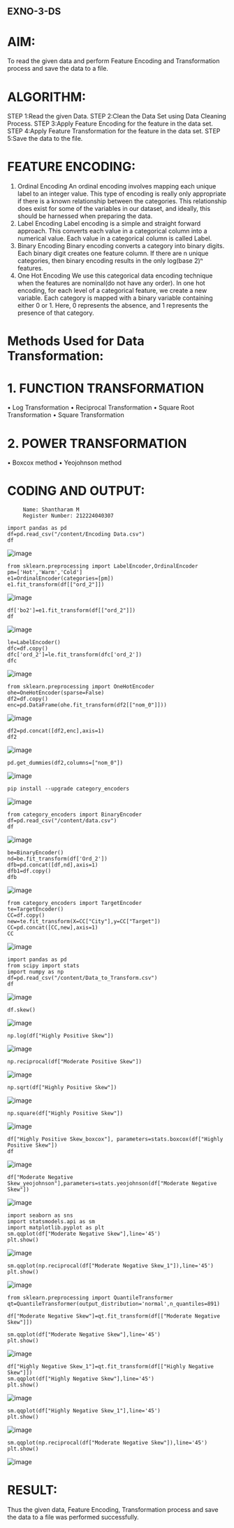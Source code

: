 ## EXNO-3-DS

# AIM:
To read the given data and perform Feature Encoding and Transformation process and save the data to a file.

# ALGORITHM:
STEP 1:Read the given Data.
STEP 2:Clean the Data Set using Data Cleaning Process.
STEP 3:Apply Feature Encoding for the feature in the data set.
STEP 4:Apply Feature Transformation for the feature in the data set.
STEP 5:Save the data to the file.

# FEATURE ENCODING:
1. Ordinal Encoding
An ordinal encoding involves mapping each unique label to an integer value. This type of encoding is really only appropriate if there is a known relationship between the categories. This relationship does exist for some of the variables in our dataset, and ideally, this should be harnessed when preparing the data.
2. Label Encoding
Label encoding is a simple and straight forward approach. This converts each value in a categorical column into a numerical value. Each value in a categorical column is called Label.
3. Binary Encoding
Binary encoding converts a category into binary digits. Each binary digit creates one feature column. If there are n unique categories, then binary encoding results in the only log(base 2)ⁿ features.
4. One Hot Encoding
We use this categorical data encoding technique when the features are nominal(do not have any order). In one hot encoding, for each level of a categorical feature, we create a new variable. Each category is mapped with a binary variable containing either 0 or 1. Here, 0 represents the absence, and 1 represents the presence of that category.

# Methods Used for Data Transformation:
  # 1. FUNCTION TRANSFORMATION
• Log Transformation
• Reciprocal Transformation
• Square Root Transformation
• Square Transformation
  # 2. POWER TRANSFORMATION
• Boxcox method
• Yeojohnson method

# CODING AND OUTPUT:
```
     Name: Shantharam M
     Register Number: 212224040307
```
     
    import pandas as pd
    df=pd.read_csv("/content/Encoding Data.csv")
    df
  ![image](https://github.com/user-attachments/assets/48863bbf-ff9b-4f61-bf2a-ecc4e22c94c4)

    from sklearn.preprocessing import LabelEncoder,OrdinalEncoder
    pm=['Hot','Warm','Cold']
    e1=OrdinalEncoder(categories=[pm])
    e1.fit_transform(df[["ord_2"]])
![image](https://github.com/user-attachments/assets/78be10b0-6598-44b8-9a8a-8bd5f36f5b50)

    df['bo2']=e1.fit_transform(df[["ord_2"]])
    df
![image](https://github.com/user-attachments/assets/905d38e9-7223-4196-8670-44a33a5da794)

    le=LabelEncoder()
    dfc=df.copy()
    dfc['ord_2']=le.fit_transform(dfc['ord_2'])
    dfc
![image](https://github.com/user-attachments/assets/e4b170e4-0f5e-41b7-ae8d-82ceed4f36f4)

    from sklearn.preprocessing import OneHotEncoder
    ohe=OneHotEncoder(sparse=False)
    df2=df.copy()
    enc=pd.DataFrame(ohe.fit_transform(df2[["nom_0"]]))

![image](https://github.com/user-attachments/assets/4f94c56d-389e-4d4c-95ff-3f38bfa1d095)

    df2=pd.concat([df2,enc],axis=1)
    df2 
![image](https://github.com/user-attachments/assets/5a1e1ffa-2aec-4375-bc37-469ffc5a37e6)

    pd.get_dummies(df2,columns=["nom_0"])
![image](https://github.com/user-attachments/assets/276d3492-f8f5-407d-ac5f-9aab8297105d)

    pip install --upgrade category_encoders

![image](https://github.com/user-attachments/assets/0be42753-d2f4-4b94-96df-ba30aa143c6e)

    from category_encoders import BinaryEncoder
    df=pd.read_csv("/content/data.csv")
    df

![image](https://github.com/user-attachments/assets/0f668e5e-a2f8-4f26-b233-66dfe2762a02)

    be=BinaryEncoder()
    nd=be.fit_transform(df['Ord_2'])
    dfb=pd.concat([df,nd],axis=1)
    dfb1=df.copy()
    dfb 

![image](https://github.com/user-attachments/assets/bd27592b-ab81-4888-b368-69eec0e91a7d)

    from category_encoders import TargetEncoder
    te=TargetEncoder()
    CC=df.copy()
    new=te.fit_transform(X=CC["City"],y=CC["Target"])
    CC=pd.concat([CC,new],axis=1)
    CC
    
![image](https://github.com/user-attachments/assets/16c3bd83-f8cd-42ec-8171-dcd2d61d9c93)

    import pandas as pd
    from scipy import stats
    import numpy as np
    df=pd.read_csv("/content/Data_to_Transform.csv")
    df

![image](https://github.com/user-attachments/assets/f58c52b5-66b3-41c0-aaf0-a948f5d71510)

    df.skew() 
![image](https://github.com/user-attachments/assets/8c5f11d2-e594-498d-a1fc-b985f51fe2be)

    np.log(df["Highly Positive Skew"])

![image](https://github.com/user-attachments/assets/963e7f55-11a3-46f8-8aa1-48b0402c9cde)

    np.reciprocal(df["Moderate Positive Skew"])

![image](https://github.com/user-attachments/assets/bc108073-6348-4e3a-aed0-efe4827e0221)

    np.sqrt(df["Highly Positive Skew"])

![image](https://github.com/user-attachments/assets/22a0f5d5-aa9c-4a68-af8a-1fd304daaf7e)

    np.square(df["Highly Positive Skew"])

![image](https://github.com/user-attachments/assets/b21c2099-233c-469c-8039-7965f2ffc06f)

    df["Highly Positive Skew_boxcox"], parameters=stats.boxcox(df["Highly Positive Skew"])
    df

![image](https://github.com/user-attachments/assets/969b9698-d5d4-4712-8e55-af175cab2539)

    df["Moderate Negative Skew_yeojohnson"],parameters=stats.yeojohnson(df["Moderate Negative Skew"])
    
![image](https://github.com/user-attachments/assets/e25a3801-1597-400f-b371-2ccee1e4777b)

    import seaborn as sns
    import statsmodels.api as sm
    import matplotlib.pyplot as plt
    sm.qqplot(df["Moderate Negative Skew"],line='45')
    plt.show()

![image](https://github.com/user-attachments/assets/385a0e83-e7ea-4738-a8f1-c258e30066bb)

    sm.qqplot(np.reciprocal(df["Moderate Negative Skew_1"]),line='45')
    plt.show()

![image](https://github.com/user-attachments/assets/aefc8715-51be-495b-8fe5-50e57b28a168)

    from sklearn.preprocessing import QuantileTransformer
    qt=QuantileTransformer(output_distribution='normal',n_quantiles=891)

    df["Moderate Negative Skew"]=qt.fit_transform(df[["Moderate Negative Skew"]])

    sm.qqplot(df["Moderate Negative Skew"],line='45')
    plt.show()

![image](https://github.com/user-attachments/assets/1525fed6-dd71-49b4-b8b8-9edaac7be490)

    df["Highly Negative Skew_1"]=qt.fit_transform(df[["Highly Negative Skew"]])
    sm.qqplot(df["Highly Negative Skew"],line='45')
    plt.show()   
![image](https://github.com/user-attachments/assets/21714cee-39af-4449-9258-7aed317bf833)

    sm.qqplot(df["Highly Negative Skew_1"],line='45')
    plt.show()
![image](https://github.com/user-attachments/assets/1d5aeb23-6034-4f18-aad9-c1e3885e668c)

    sm.qqplot(np.reciprocal(df["Moderate Negative Skew"]),line='45')
    plt.show()
![image](https://github.com/user-attachments/assets/853676c3-b9ac-4f5e-ad8f-78cdd6c55f9b)

# RESULT:
Thus the given data, Feature Encoding, Transformation process and save the data to a file was performed successfully.       

       
